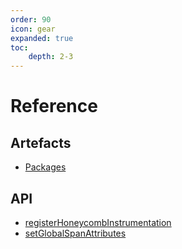 ```yaml
---
order: 90
icon: gear
expanded: true
toc:
    depth: 2-3
---
```


# Reference

## Artefacts

- [Packages](./packages.md)

## API

- [registerHoneycombInstrumentation](./registerHoneycombInstrumentation.md)
- [setGlobalSpanAttributes](./setGlobalSpanAttributes.md)
